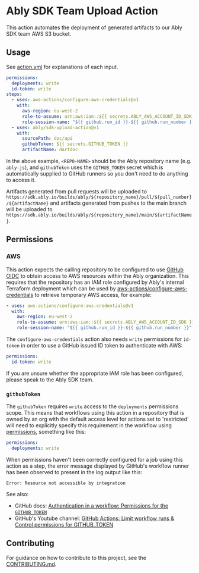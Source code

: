 # Ably SDK Team Upload Action

This action automates the deployment of generated artifacts to our Ably SDK team AWS S3 bucket.

## Usage

See [action.yml](action.yml) for explanations of each input.

```yaml
permissions:
  deployments: write
  id-token: write
steps:
  - uses: aws-actions/configure-aws-credentials@v1
    with:
      aws-region: eu-west-2
      role-to-assume: arn:aws:iam::${{ secrets.ABLY_AWS_ACCOUNT_ID_SDK }}:role/ably-sdk-builds-<REPO-NAME>
      role-session-name: "${{ github.run_id }}-${{ github.run_number }}"
  - uses: ably/sdk-upload-action@v1
    with:
      sourcePath: doc/api
      githubToken: ${{ secrets.GITHUB_TOKEN }}
      artifactName: dartdoc
```

In the above example, `<REPO-NAME>` should be the Ably repository name (e.g. `ably-js`), and `githubToken` uses the `GITHUB_TOKEN` secret which is automatically supplied to GitHub runners so you don't need to do anything to access it.

Artifacts generated from pull requests will be uploaded to `https://sdk.ably.io/builds/ably/${repository_name}/pull/${pull_number}/${artifactName}` and artifacts generated from pushes to the main branch will be uploaded to `https://sdk.ably.io/builds/ably/${repository_name}/main/${artifactName}`.

## Permissions

### AWS

This action expects the calling repository to be configured to use [GitHub OIDC](https://docs.github.com/en/actions/deployment/security-hardening-your-deployments/configuring-openid-connect-in-amazon-web-services) to obtain access to AWS resources within the Ably organization. This requires that the repository has an IAM role configured by Ably's internal Terraform deployment which can be used by [aws-actions/configure-aws-credentials](https://github.com/aws-actions/configure-aws-credentials) to retrieve temporary AWS access, for example:

```yaml
- uses: aws-actions/configure-aws-credentials@v1
  with:
    aws-region: eu-west-2
    role-to-assume: arn:aws:iam::${{ secrets.ABLY_AWS_ACCOUNT_ID_SDK }}:role/ably-sdk-builds-ably-js
    role-session-name: "${{ github.run_id }}-${{ github.run_number }}"
```

The `configure-aws-credentials` action also needs `write` permissions for `id-token` in order to use a GitHub issued ID token to authenticate with AWS:

```yaml
permissions:
  id-token: write
```

If you are unsure whether the appropriate IAM role has been configured, please speak to the Ably SDK team.

### `githubToken`

The `githubToken` requires `write` access to the `deployments` permissions scope.
This means that workflows using this action in a repository that is owned by an org with the default access level for actions set to 'restricted' will need to explicitly specify this requirement in the workflow using [permissions](https://docs.github.com/en/actions/reference/workflow-syntax-for-github-actions#permissions), something like this:

```yml
permissions:
  deployments: write
```

When permissions haven't been correctly configured for a job using this action as a step, the error message displayed by GitHub's workflow runner has been observed to present in the log output like this:

```
Error: Resource not accessible by integration
```

See also:

- GitHub docs: [Authentication in a workflow: Permissions for the `GITHUB_TOKEN`](https://docs.github.com/en/actions/reference/authentication-in-a-workflow#permissions-for-the-github_token)
- GitHub's Youtube channel: [GitHub Actions: Limit workflow runs & Control permissions for GITHUB_TOKEN](https://youtu.be/JMHs5lYpvAM?t=483)

## Contributing

For guidance on how to contribute to this project, see the [CONTRIBUTING.md](CONTRIBUTING.md).
